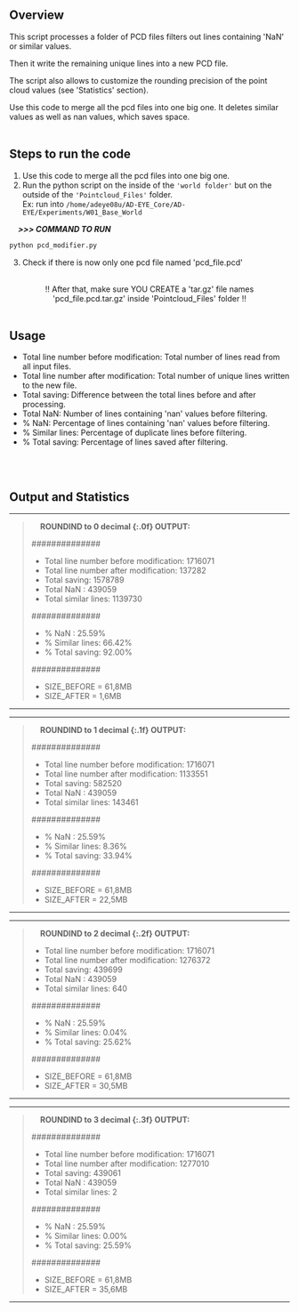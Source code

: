 
<br>

## Overview

This script processes a folder of PCD files filters out lines containing 'NaN' or similar values.   

Then it write the remaining unique lines into a new PCD file.  

The script also allows to customize the rounding precision of the point cloud values (see 'Statistics' section).  

Use this code to merge all the pcd files into one big one. It deletes similar values as well as nan values, which saves space.
<br>
<br>
## Steps to run the code

1. Use this code to merge all the pcd files into one big one.
2. Run the python script on the inside of the `'world folder'` but on the outside of the `'Pointcloud_Files'` folder.   
Ex: run into `/home/adeye08u/AD-EYE_Core/AD-EYE/Experiments/W01_Base_World`

&nbsp;&nbsp;&nbsp;&nbsp;***>>> COMMAND TO RUN***
```sh
python pcd_modifier.py
```

3. Check if there is now only one pcd file named 'pcd_file.pcd'  
&nbsp;&nbsp;&nbsp;&nbsp;

<center>!! After that, make sure YOU CREATE a 'tar.gz' file names 'pcd_file.pcd.tar.gz' inside 'Pointcloud_Files' folder !! </center>  

<br> 

## Usage

- Total line number before modification: Total number of lines read from all input files.
- Total line number after modification: Total number of unique lines written to the new file.
- Total saving: Difference between the total lines before and after processing.
- Total NaN: Number of lines containing 'nan' values before filtering.
- % NaN: Percentage of lines containing 'nan' values before filtering.
- % Similar lines: Percentage of duplicate lines before filtering.
- % Total saving: Percentage of lines saved after filtering.
<br>
<br>

## Output and Statistics  

------------------------------------------------------------------------------------------------------------------  
>&nbsp;&nbsp;&nbsp;&nbsp;__ROUNDIND to 0 decimal {:.0f} OUTPUT:__  
>
>##############  
>
>- Total line number before modification: 1716071  
>- Total line number after modification: 137282  
>- Total saving: 1578789  
>- Total NaN : 439059  
>- Total similar lines: 1139730  
>
>##############  
>
>- % NaN : 25.59%  
>- % Similar lines: 66.42%  
>- % Total saving: 92.00%  
>
>##############  
>
>- SIZE_BEFORE = 61,8MB  
>- SIZE_AFTER = 1,6MB  
>
------------------------------------------------------------------------------------------------------------------
------------------------------------------------------------------------------------------------------------------  

>&nbsp;&nbsp;&nbsp;&nbsp;__ROUNDIND to 1 decimal {:.1f} OUTPUT:__  
>
>
>##############  
>
>- Total line number before modification: 1716071  
>- Total line number after modification: 1133551  
>- Total saving: 582520  
>- Total NaN : 439059  
>- Total similar lines: 143461  
>
>##############  
>
>- % NaN : 25.59%  
>- % Similar lines: 8.36%  
>- % Total saving: 33.94%  
>
>##############  
>
>- SIZE_BEFORE = 61,8MB  
>- SIZE_AFTER = 22,5MB  
>
------------------------------------------------------------------------------------------------------------------
------------------------------------------------------------------------------------------------------------------  

>&nbsp;&nbsp;&nbsp;&nbsp;__ROUNDIND to 2 decimal {:.2f} OUTPUT:__  
>
>
>
>- Total line number before modification: 1716071  
>- Total line number after modification: 1276372  
>- Total saving: 439699  
>- Total NaN : 439059  
>- Total similar lines: 640  
>
>##############  
>
>- % NaN : 25.59%  
>- % Similar lines: 0.04%  
>- % Total saving: 25.62%  
>
>##############  
>
>- SIZE_BEFORE = 61,8MB  
>- SIZE_AFTER = 30,5MB  
>
------------------------------------------------------------------------------------------------------------------
------------------------------------------------------------------------------------------------------------------

>&nbsp;&nbsp;&nbsp;&nbsp;__ROUNDIND to 3 decimal {:.3f} OUTPUT:__  
>
>
>##############  
>
>- Total line number before modification: 1716071   
>- Total line number after modification: 1277010  
>- Total saving: 439061  
>- Total NaN : 439059  
>- Total similar lines: 2  
>
>##############  
>
>- % NaN : 25.59%  
>- % Similar lines: 0.00%  
>- % Total saving: 25.59%  
>
>##############  
>
>- SIZE_BEFORE = 61,8MB  
>- SIZE_AFTER = 35,6MB  
>
------------------------------------------------------------------------------------------------------------------  
